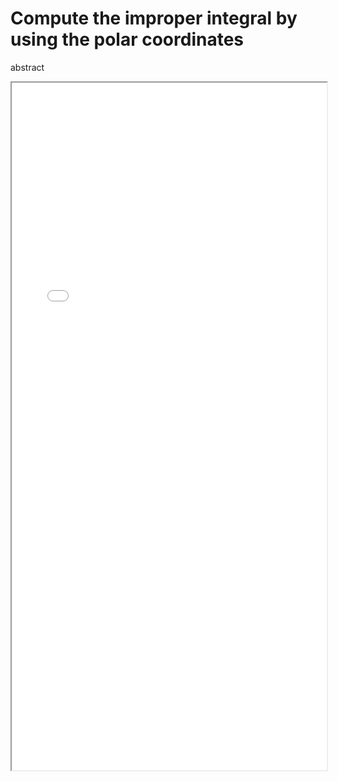 # Compute the improper integral by using the polar coordinates

abstract
<!--more-->
<iframe src="/pdf/proof_by_iterated_integral.pdf" height="1100px" width="100%"></iframe>



